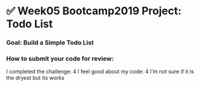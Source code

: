 # ✅ Week05 Bootcamp2019 Project: Todo List

### Goal: Build a Simple Todo List

### How to submit your code for review:

I completed the challenge: 4
I feel good about my code: 4
I'm not sure if it is the dryest but its works
